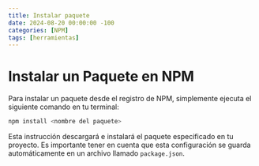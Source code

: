 ```yaml
---
title: Instalar paquete
date: 2024-08-20 00:00:00 -100
categories: [NPM]
tags: [herramientas]
---
```


# Instalar un Paquete en NPM

Para instalar un paquete desde el registro de NPM, simplemente ejecuta el siguiente comando en tu terminal:

```bash
npm install <nombre del paquete>
```

Esta instrucción descargará e instalará el paquete especificado en tu proyecto. Es importante tener en cuenta que esta configuración se guarda automáticamente en un archivo llamado `package.json`.
